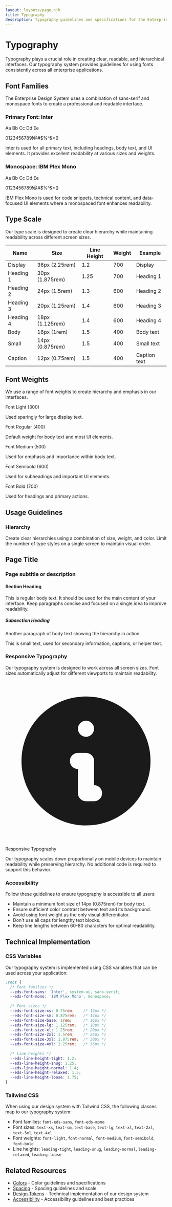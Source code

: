 ```yaml
---
layout: layouts/page.njk
title: Typography
description: Typography guidelines and specifications for the Enterprise Design System
---
```


# Typography

Typography plays a crucial role in creating clear, readable, and hierarchical interfaces. Our typography system provides guidelines for using fonts consistently across all enterprise applications.

## Font Families

The Enterprise Design System uses a combination of sans-serif and monospace fonts to create a professional and readable interface.

<div class="grid grid-cols-1 md:grid-cols-2 gap-8 mt-6">
  <div class="eds-card">
    <h3 class="text-xl font-semibold mb-4">Primary Font: Inter</h3>
    <p class="font-eds-sans text-4xl mb-2">Aa Bb Cc Dd Ee</p>
    <p class="font-eds-sans text-xl mb-6">0123456789!@#$%^&*()</p>
    <p class="text-[var(--color-text-muted)]">Inter is used for all primary text, including headings, body text, and UI elements. It provides excellent readability at various sizes and weights.</p>
  </div>
  
  <div class="eds-card">
    <h3 class="text-xl font-semibold mb-4">Monospace: IBM Plex Mono</h3>
    <p class="font-eds-mono text-4xl mb-2">Aa Bb Cc Dd Ee</p>
    <p class="font-eds-mono text-xl mb-6">0123456789!@#$%^&*()</p>
    <p class="text-[var(--color-text-muted)]">IBM Plex Mono is used for code snippets, technical content, and data-focused UI elements where a monospaced font enhances readability.</p>
  </div>
</div>

## Type Scale

Our type scale is designed to create clear hierarchy while maintaining readability across different screen sizes.

<div class="space-y-8 mt-6">
  <div class="border border-[var(--color-border)] rounded-lg overflow-hidden">
    <table class="w-full">
      <thead>
        <tr class="bg-[var(--color-bg-alt)]">
          <th class="py-3 px-4 text-left">Name</th>
          <th class="py-3 px-4 text-left">Size</th>
          <th class="py-3 px-4 text-left">Line Height</th>
          <th class="py-3 px-4 text-left">Weight</th>
          <th class="py-3 px-4 text-left">Example</th>
        </tr>
      </thead>
      <tbody>
        <tr class="border-t border-[var(--color-border)]">
          <td class="py-4 px-4">Display</td>
          <td class="py-4 px-4">36px (2.25rem)</td>
          <td class="py-4 px-4">1.2</td>
          <td class="py-4 px-4">700</td>
          <td class="py-4 px-4"><span class="text-4xl font-bold">Display</span></td>
        </tr>
        <tr class="border-t border-[var(--color-border)]">
          <td class="py-4 px-4">Heading 1</td>
          <td class="py-4 px-4">30px (1.875rem)</td>
          <td class="py-4 px-4">1.25</td>
          <td class="py-4 px-4">700</td>
          <td class="py-4 px-4"><span class="text-3xl font-bold">Heading 1</span></td>
        </tr>
        <tr class="border-t border-[var(--color-border)]">
          <td class="py-4 px-4">Heading 2</td>
          <td class="py-4 px-4">24px (1.5rem)</td>
          <td class="py-4 px-4">1.3</td>
          <td class="py-4 px-4">600</td>
          <td class="py-4 px-4"><span class="text-2xl font-semibold">Heading 2</span></td>
        </tr>
        <tr class="border-t border-[var(--color-border)]">
          <td class="py-4 px-4">Heading 3</td>
          <td class="py-4 px-4">20px (1.25rem)</td>
          <td class="py-4 px-4">1.4</td>
          <td class="py-4 px-4">600</td>
          <td class="py-4 px-4"><span class="text-xl font-semibold">Heading 3</span></td>
        </tr>
        <tr class="border-t border-[var(--color-border)]">
          <td class="py-4 px-4">Heading 4</td>
          <td class="py-4 px-4">18px (1.125rem)</td>
          <td class="py-4 px-4">1.4</td>
          <td class="py-4 px-4">600</td>
          <td class="py-4 px-4"><span class="text-lg font-semibold">Heading 4</span></td>
        </tr>
        <tr class="border-t border-[var(--color-border)]">
          <td class="py-4 px-4">Body</td>
          <td class="py-4 px-4">16px (1rem)</td>
          <td class="py-4 px-4">1.5</td>
          <td class="py-4 px-4">400</td>
          <td class="py-4 px-4"><span class="text-base">Body text</span></td>
        </tr>
        <tr class="border-t border-[var(--color-border)]">
          <td class="py-4 px-4">Small</td>
          <td class="py-4 px-4">14px (0.875rem)</td>
          <td class="py-4 px-4">1.5</td>
          <td class="py-4 px-4">400</td>
          <td class="py-4 px-4"><span class="text-sm">Small text</span></td>
        </tr>
        <tr class="border-t border-[var(--color-border)]">
          <td class="py-4 px-4">Caption</td>
          <td class="py-4 px-4">12px (0.75rem)</td>
          <td class="py-4 px-4">1.5</td>
          <td class="py-4 px-4">400</td>
          <td class="py-4 px-4"><span class="text-xs">Caption text</span></td>
        </tr>
      </tbody>
    </table>
  </div>
</div>

## Font Weights

We use a range of font weights to create hierarchy and emphasis in our interfaces.

<div class="space-y-4 mt-6">
  <div class="p-4 border border-[var(--color-border)] rounded-lg">
    <p class="font-light text-xl mb-1">Font Light (300)</p>
    <p class="text-[var(--color-text-muted)]">Used sparingly for large display text.</p>
  </div>
  
  <div class="p-4 border border-[var(--color-border)] rounded-lg">
    <p class="font-normal text-xl mb-1">Font Regular (400)</p>
    <p class="text-[var(--color-text-muted)]">Default weight for body text and most UI elements.</p>
  </div>
  
  <div class="p-4 border border-[var(--color-border)] rounded-lg">
    <p class="font-medium text-xl mb-1">Font Medium (500)</p>
    <p class="text-[var(--color-text-muted)]">Used for emphasis and importance within body text.</p>
  </div>
  
  <div class="p-4 border border-[var(--color-border)] rounded-lg">
    <p class="font-semibold text-xl mb-1">Font Semibold (600)</p>
    <p class="text-[var(--color-text-muted)]">Used for subheadings and important UI elements.</p>
  </div>
  
  <div class="p-4 border border-[var(--color-border)] rounded-lg">
    <p class="font-bold text-xl mb-1">Font Bold (700)</p>
    <p class="text-[var(--color-text-muted)]">Used for headings and primary actions.</p>
  </div>
</div>

## Usage Guidelines

### Hierarchy

Create clear hierarchies using a combination of size, weight, and color. Limit the number of type styles on a single screen to maintain visual order.

<div class="eds-card mt-6">
  <h2 class="text-2xl font-semibold mb-2">Page Title</h2>
  <h3 class="text-xl font-medium mb-4 text-[var(--color-text-muted)]">Page subtitle or description</h3>
  
  <h4 class="text-lg font-semibold mt-6 mb-2">Section Heading</h4>
  <p class="mb-4">This is regular body text. It should be used for the main content of your interface. Keep paragraphs concise and focused on a single idea to improve readability.</p>
  
  <h5 class="text-base font-semibold mt-6 mb-2">Subsection Heading</h5>
  <p class="mb-2">Another paragraph of body text showing the hierarchy in action.</p>
  <p class="text-sm text-[var(--color-text-muted)]">This is small text, used for secondary information, captions, or helper text.</p>
</div>

### Responsive Typography

Our typography system is designed to work across all screen sizes. Font sizes automatically adjust for different viewports to maintain readability.

<div class="eds-alert eds-alert-info mt-6">
  <div class="flex">
    <div class="flex-shrink-0">
      <svg class="h-5 w-5 mr-2" viewBox="0 0 20 20" fill="currentColor">
        <path fill-rule="evenodd" d="M18 10a8 8 0 11-16 0 8 8 0 0116 0zm-7-4a1 1 0 11-2 0 1 1 0 012 0zM9 9a1 1 0 000 2v3a1 1 0 001 1h1a1 1 0 100-2v-3a1 1 0 00-1-1H9z" clip-rule="evenodd" />
      </svg>
    </div>
    <div>
      <p class="font-medium">Responsive Typography</p>
      <p class="text-sm">Our typography scales down proportionally on mobile devices to maintain readability while preserving hierarchy. No additional code is required to support this behavior.</p>
    </div>
  </div>
</div>

### Accessibility

Follow these guidelines to ensure typography is accessible to all users:

- Maintain a minimum font size of 14px (0.875rem) for body text.
- Ensure sufficient color contrast between text and its background.
- Avoid using font weight as the only visual differentiator.
- Don't use all caps for lengthy text blocks.
- Keep line lengths between 60-80 characters for optimal readability.

## Technical Implementation

### CSS Variables

Our typography system is implemented using CSS variables that can be used across your application:

```css
:root {
  /* Font families */
  --eds-font-sans: 'Inter', system-ui, sans-serif;
  --eds-font-mono: 'IBM Plex Mono', monospace;
  
  /* Font sizes */
  --eds-font-size-xs: 0.75rem;    /* 12px */
  --eds-font-size-sm: 0.875rem;   /* 14px */
  --eds-font-size-base: 1rem;     /* 16px */
  --eds-font-size-lg: 1.125rem;   /* 18px */
  --eds-font-size-xl: 1.25rem;    /* 20px */
  --eds-font-size-2xl: 1.5rem;    /* 24px */
  --eds-font-size-3xl: 1.875rem;  /* 30px */
  --eds-font-size-4xl: 2.25rem;   /* 36px */
  
  /* Line heights */
  --eds-line-height-tight: 1.2;
  --eds-line-height-snug: 1.25;
  --eds-line-height-normal: 1.4;
  --eds-line-height-relaxed: 1.5;
  --eds-line-height-loose: 1.75;
}
```

### Tailwind CSS

When using our design system with Tailwind CSS, the following classes map to our typography system:

- Font families: `font-eds-sans`, `font-eds-mono`
- Font sizes: `text-xs`, `text-sm`, `text-base`, `text-lg`, `text-xl`, `text-2xl`, `text-3xl`, `text-4xl`
- Font weights: `font-light`, `font-normal`, `font-medium`, `font-semibold`, `font-bold`
- Line heights: `leading-tight`, `leading-snug`, `leading-normal`, `leading-relaxed`, `leading-loose`

## Related Resources

- [Colors](/design-system/foundations/colors/) - Color guidelines and specifications
- [Spacing](/design-system/foundations/spacing/) - Spacing guidelines and scale
- [Design Tokens](/resources/design-tokens/) - Technical implementation of our design system
- [Accessibility](/design-system/accessibility/) - Accessibility guidelines and best practices